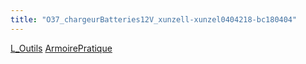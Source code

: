 ```yaml
---
title: "O37_chargeurBatteries12V_xunzell-xunzel0404218-bc180404"
---
```


[L_Outils](notes/equipements/outils/L_Outils.md) [ArmoirePratique](notes/zones/ArmoirePratique.md)